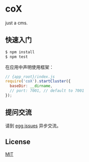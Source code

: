 # coX

just a cms.

## 快速入门

```bash
$ npm install
$ npm test
```

在应用中声明使用框架：

```js
// {app_root}/index.js
require('coX').startCluster({
  baseDir: __dirname,
  // port: 7001, // default to 7001
});

```

## 提问交流

请到 [egg issues](https://github.com/eggjs/egg/issues) 异步交流。

## License

[MIT](LICENSE)
